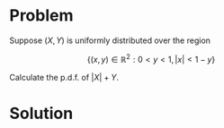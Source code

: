 # Problem

Suppose $(X, Y)$ is uniformly distributed over the region 

```math
\left\{(x, y) \in \mathbb{R}^2 : 0 < y < 1, |x| < 1 - y \right\}
```

Calculate the p.d.f. of $|X|+Y$.

# Solution
